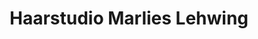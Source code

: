 ---
title: "Haarstudio Marlies Lehwing"
url: /leverkusen/haarstudio-marlies-lehwing/
shop: Friseur
---